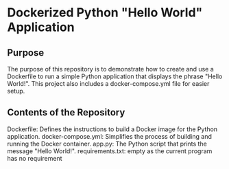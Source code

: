 # Dockerized Python "Hello World" Application
## Purpose
The purpose of this repository is to demonstrate how to create and use a Dockerfile to run a simple Python application that displays the phrase "Hello World!". This project also includes a docker-compose.yml file for easier setup.

## Contents of the Repository
Dockerfile: Defines the instructions to build a Docker image for the Python application.
docker-compose.yml: Simplifies the process of building and running the Docker container.
app.py: The Python script that prints the message "Hello World!".
requirements.txt: empty as the current program has no requirement
